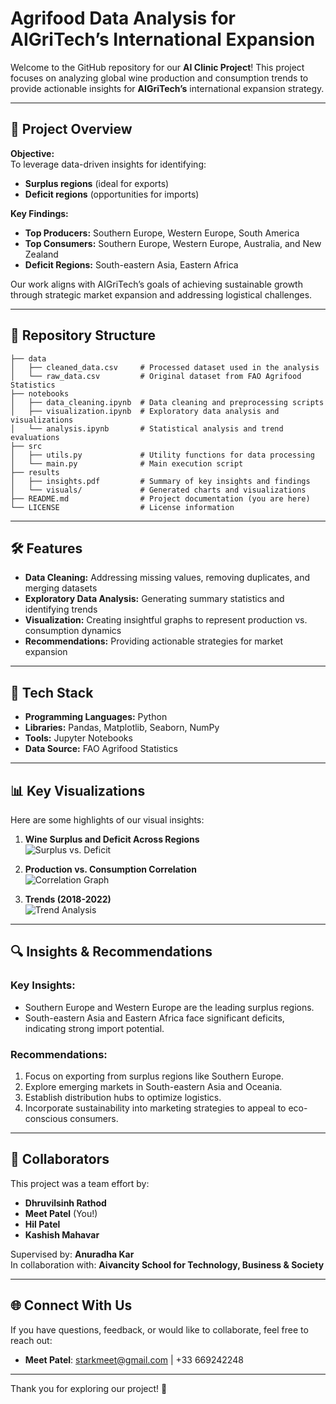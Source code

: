 # Agrifood Data Analysis for AIGriTech’s International Expansion

Welcome to the GitHub repository for our **AI Clinic Project**! This project focuses on analyzing global wine production and consumption trends to provide actionable insights for **AIGriTech’s** international expansion strategy. 

---

## 🌟 Project Overview

**Objective:**  
To leverage data-driven insights for identifying:  
- **Surplus regions** (ideal for exports)
- **Deficit regions** (opportunities for imports)

**Key Findings:**  
- **Top Producers:** Southern Europe, Western Europe, South America
- **Top Consumers:** Southern Europe, Western Europe, Australia, and New Zealand
- **Deficit Regions:** South-eastern Asia, Eastern Africa

Our work aligns with AIGriTech’s goals of achieving sustainable growth through strategic market expansion and addressing logistical challenges.

---

## 📂 Repository Structure

```plaintext
├── data
│   ├── cleaned_data.csv     # Processed dataset used in the analysis
│   └── raw_data.csv         # Original dataset from FAO Agrifood Statistics
├── notebooks
│   ├── data_cleaning.ipynb  # Data cleaning and preprocessing scripts
│   ├── visualization.ipynb  # Exploratory data analysis and visualizations
│   └── analysis.ipynb       # Statistical analysis and trend evaluations
├── src
│   ├── utils.py             # Utility functions for data processing
│   └── main.py              # Main execution script
├── results
│   ├── insights.pdf         # Summary of key insights and findings
│   └── visuals/             # Generated charts and visualizations
├── README.md                # Project documentation (you are here)
└── LICENSE                  # License information
```

---

## 🛠️ Features

- **Data Cleaning:** Addressing missing values, removing duplicates, and merging datasets
- **Exploratory Data Analysis:** Generating summary statistics and identifying trends
- **Visualization:** Creating insightful graphs to represent production vs. consumption dynamics
- **Recommendations:** Providing actionable strategies for market expansion

---

## 🔧 Tech Stack

- **Programming Languages:** Python
- **Libraries:** Pandas, Matplotlib, Seaborn, NumPy
- **Tools:** Jupyter Notebooks
- **Data Source:** FAO Agrifood Statistics

---

## 📊 Key Visualizations

Here are some highlights of our visual insights:

1. **Wine Surplus and Deficit Across Regions**  
![Surplus vs. Deficit](results/visuals/surplus_deficit.png)

2. **Production vs. Consumption Correlation**  
![Correlation Graph](results/visuals/correlation_graph.png)

3. **Trends (2018-2022)**  
![Trend Analysis](results/visuals/trend_analysis.png)

---

## 🔍 Insights & Recommendations

### Key Insights:
- Southern Europe and Western Europe are the leading surplus regions.
- South-eastern Asia and Eastern Africa face significant deficits, indicating strong import potential.

### Recommendations:
1. Focus on exporting from surplus regions like Southern Europe.
2. Explore emerging markets in South-eastern Asia and Oceania.
3. Establish distribution hubs to optimize logistics.
4. Incorporate sustainability into marketing strategies to appeal to eco-conscious consumers.

---

## 🤝 Collaborators

This project was a team effort by:
- **Dhruvilsinh Rathod**
- **Meet Patel** (You!)
- **Hil Patel**
- **Kashish Mahavar**

Supervised by: **Anuradha Kar**  
In collaboration with: **Aivancity School for Technology, Business & Society**

---

## 🌐 Connect With Us

If you have questions, feedback, or would like to collaborate, feel free to reach out:
- **Meet Patel**: starkmeet@gmail.com | +33 669242248

---

Thank you for exploring our project! 🚀
